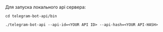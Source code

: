 Для запуска локального api сервера:

`cd telegram-bot-api/bin`

`./telegram-bot-api --api-id=<YOUR API ID> --api-hash=<YOUR API-HASH>`
